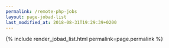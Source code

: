 ```yaml
---
permalink: /remote-php-jobs
layout: page-jobad-list
last_modified_at: 2018-08-31T19:29:39+0200
---
```

{% include render_jobad_list.html permalink=page.permalink %}
